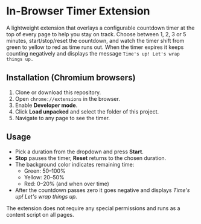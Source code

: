 # In-Browser Timer Extension

A lightweight extension that overlays a configurable countdown timer at the top of every page to help you stay on track. Choose between 1, 2, 3 or 5 minutes, start/stop/reset the countdown, and watch the timer shift from green to yellow to red as time runs out. When the timer expires it keeps counting negatively and displays the message `Time's up! Let's wrap things up.`

## Installation (Chromium browsers)

1. Clone or download this repository.
2. Open `chrome://extensions` in the browser.
3. Enable **Developer mode**.
4. Click **Load unpacked** and select the folder of this project.
5. Navigate to any page to see the timer.

## Usage

- Pick a duration from the dropdown and press **Start**.
- **Stop** pauses the timer, **Reset** returns to the chosen duration.
- The background color indicates remaining time:
  - Green: 50–100%
  - Yellow: 20–50%
  - Red: 0–20% (and when over time)
- After the countdown passes zero it goes negative and displays *Time's up! Let's wrap things up.*

The extension does not require any special permissions and runs as a content script on all pages.
